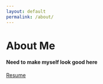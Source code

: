 ```yaml
---
layout: default
permalink: /about/
---
```


# About Me  

#### Need to make myself look good here

[Resume](/resume/)
